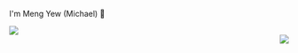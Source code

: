 I'm Meng Yew (Michael) 👋



<p align="left">
  <a href="https://skillicons.dev" >
    <img src="https://skillicons.dev/icons?i=java,js,python,cpp&perline=5" style="float: left;"/>
  </a>
</p>
<div style="clear: both;"></div>
<img src="https://github-readme-stats.vercel.app/api/top-langs/?username=mengyewgau&layout=compact" style="float: right;"/>
